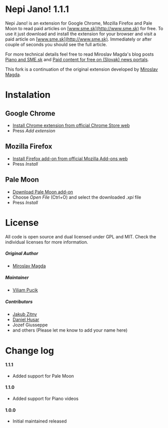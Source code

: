 Nepi Jano! 1.1.1
============

Nepi Jano! is an extension for Google Chrome, Mozilla Firefox and Pale Moon to read paid articles on [www.sme.sk](http://www.sme.sk) for free. To use it just download and install the extension for your browser and visit a paid article on [www.sme.sk](http://www.sme.sk). Immediately or after couple of seconds you should see the full article.

For more technical details feel free to read Miroslav Magda's blog posts [Piano and SME.sk](http://blog.ejci.net/2013/04/21/piano-and-sme-sk/) and [Paid content for free on (Slovak) news portals](http://blog.ejci.net/2013/05/19/paid-content-for-free-on-slovak-news-portals/).

This fork is a continuation of the original extension developed by [Miroslav Magda](https://github.com/ejci/nepi-jano).

# Instalation

## Google Chrome

* [Install Chrome extension from official Chrome Store web](https://chrome.google.com/webstore/detail/nepi-jano/dmiebaglkdeebobffhbomapifjjjjakj)
* Press *Add extension*

## Mozilla Firefox

* [Install Firefox add-on from official Mozilla Add-ons web](https://addons.mozilla.org/en-US/firefox/addon/nepi-jano/) 
* Press *Install*

## Pale Moon

* [Download Pale Moon add-on](https://github.com/viliampucik/nepi-jano/raw/master/releases/nepi-jano-1.1.1.palemoon.xpi)
* Choose *Open File* (Ctrl+O) and select the downloaded *.xpi*  file
* Press *Install*

# License

All code is open source and dual licensed under GPL and MIT. Check the individual licenses for more information.

##### Original Author
* [Miroslav Magda](http://ejci.net)

##### Maintainer
* [Viliam Pucik](https://github.com/viliampucik)

##### Contributors
* [Jakub Zitny](https://github.com/jakubzitny)
* [Daniel Husar](https://github.com/danielhusar)
* Jozef Giusseppe
* and others (Please let me know to add your name here)

# Change log

#### 1.1.1

* Added support for Pale Moon

#### 1.1.0

* Added support for Piano videos

#### 1.0.0

* Initial maintained released